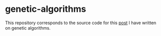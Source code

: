 # genetic-algorithms
This repository corresponds to the source code for this [post](https://qarchli.github.io/2020-11-15-genetic-algorithms/) I have written on genetic algorithms.